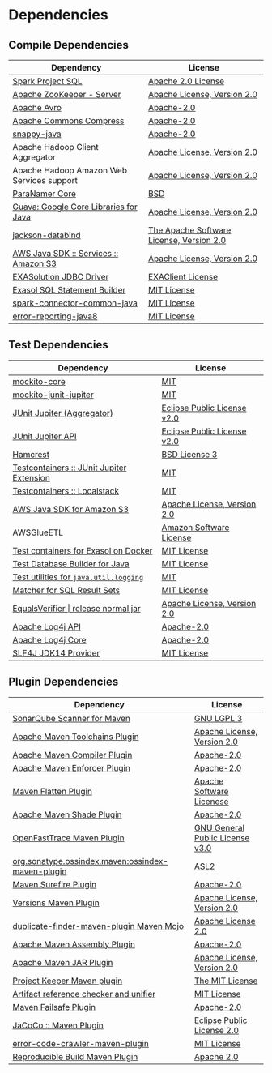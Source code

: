 <!-- @formatter:off -->
# Dependencies

## Compile Dependencies

| Dependency                                  | License                                       |
| ------------------------------------------- | --------------------------------------------- |
| [Spark Project SQL][0]                      | [Apache 2.0 License][1]                       |
| [Apache ZooKeeper - Server][2]              | [Apache License, Version 2.0][3]              |
| [Apache Avro][4]                            | [Apache-2.0][3]                               |
| [Apache Commons Compress][5]                | [Apache-2.0][3]                               |
| [snappy-java][6]                            | [Apache-2.0][7]                               |
| Apache Hadoop Client Aggregator             | [Apache License, Version 2.0][3]              |
| Apache Hadoop Amazon Web Services support   | [Apache License, Version 2.0][3]              |
| [ParaNamer Core][8]                         | [BSD][9]                                      |
| [Guava: Google Core Libraries for Java][10] | [Apache License, Version 2.0][11]             |
| [jackson-databind][12]                      | [The Apache Software License, Version 2.0][3] |
| [AWS Java SDK :: Services :: Amazon S3][13] | [Apache License, Version 2.0][14]             |
| [EXASolution JDBC Driver][15]               | [EXAClient License][16]                       |
| [Exasol SQL Statement Builder][17]          | [MIT License][18]                             |
| [spark-connector-common-java][19]           | [MIT License][20]                             |
| [error-reporting-java8][21]                 | [MIT License][22]                             |

## Test Dependencies

| Dependency                                      | License                           |
| ----------------------------------------------- | --------------------------------- |
| [mockito-core][23]                              | [MIT][24]                         |
| [mockito-junit-jupiter][23]                     | [MIT][24]                         |
| [JUnit Jupiter (Aggregator)][25]                | [Eclipse Public License v2.0][26] |
| [JUnit Jupiter API][25]                         | [Eclipse Public License v2.0][26] |
| [Hamcrest][27]                                  | [BSD License 3][28]               |
| [Testcontainers :: JUnit Jupiter Extension][29] | [MIT][30]                         |
| [Testcontainers :: Localstack][29]              | [MIT][30]                         |
| [AWS Java SDK for Amazon S3][13]                | [Apache License, Version 2.0][14] |
| AWSGlueETL                                      | [Amazon Software License][31]     |
| [Test containers for Exasol on Docker][32]      | [MIT License][33]                 |
| [Test Database Builder for Java][34]            | [MIT License][35]                 |
| [Test utilities for `java.util.logging`][36]    | [MIT][24]                         |
| [Matcher for SQL Result Sets][37]               | [MIT License][38]                 |
| [EqualsVerifier \| release normal jar][39]      | [Apache License, Version 2.0][3]  |
| [Apache Log4j API][40]                          | [Apache-2.0][3]                   |
| [Apache Log4j Core][41]                         | [Apache-2.0][3]                   |
| [SLF4J JDK14 Provider][42]                      | [MIT License][43]                 |

## Plugin Dependencies

| Dependency                                              | License                               |
| ------------------------------------------------------- | ------------------------------------- |
| [SonarQube Scanner for Maven][44]                       | [GNU LGPL 3][45]                      |
| [Apache Maven Toolchains Plugin][46]                    | [Apache License, Version 2.0][3]      |
| [Apache Maven Compiler Plugin][47]                      | [Apache-2.0][3]                       |
| [Apache Maven Enforcer Plugin][48]                      | [Apache-2.0][3]                       |
| [Maven Flatten Plugin][49]                              | [Apache Software Licenese][3]         |
| [Apache Maven Shade Plugin][50]                         | [Apache-2.0][3]                       |
| [OpenFastTrace Maven Plugin][51]                        | [GNU General Public License v3.0][52] |
| [org.sonatype.ossindex.maven:ossindex-maven-plugin][53] | [ASL2][11]                            |
| [Maven Surefire Plugin][54]                             | [Apache-2.0][3]                       |
| [Versions Maven Plugin][55]                             | [Apache License, Version 2.0][3]      |
| [duplicate-finder-maven-plugin Maven Mojo][56]          | [Apache License 2.0][1]               |
| [Apache Maven Assembly Plugin][57]                      | [Apache-2.0][3]                       |
| [Apache Maven JAR Plugin][58]                           | [Apache License, Version 2.0][3]      |
| [Project Keeper Maven plugin][59]                       | [The MIT License][60]                 |
| [Artifact reference checker and unifier][61]            | [MIT License][62]                     |
| [Maven Failsafe Plugin][63]                             | [Apache-2.0][3]                       |
| [JaCoCo :: Maven Plugin][64]                            | [Eclipse Public License 2.0][65]      |
| [error-code-crawler-maven-plugin][66]                   | [MIT License][67]                     |
| [Reproducible Build Maven Plugin][68]                   | [Apache 2.0][11]                      |

[0]: https://spark.apache.org/
[1]: http://www.apache.org/licenses/LICENSE-2.0.html
[2]: http://zookeeper.apache.org/zookeeper
[3]: https://www.apache.org/licenses/LICENSE-2.0.txt
[4]: https://avro.apache.org
[5]: https://commons.apache.org/proper/commons-compress/
[6]: https://github.com/xerial/snappy-java
[7]: https://www.apache.org/licenses/LICENSE-2.0.html
[8]: https://github.com/paul-hammant/paranamer/paranamer
[9]: LICENSE.txt
[10]: https://github.com/google/guava
[11]: http://www.apache.org/licenses/LICENSE-2.0.txt
[12]: https://github.com/FasterXML/jackson
[13]: https://aws.amazon.com/sdkforjava
[14]: https://aws.amazon.com/apache2.0
[15]: http://www.exasol.com
[16]: https://repo1.maven.org/maven2/com/exasol/exasol-jdbc/7.1.20/exasol-jdbc-7.1.20-license.txt
[17]: https://github.com/exasol/sql-statement-builder/
[18]: https://github.com/exasol/sql-statement-builder/blob/main/LICENSE
[19]: https://github.com/exasol/spark-connector-common-java/
[20]: https://github.com/exasol/spark-connector-common-java/blob/main/LICENSE
[21]: https://github.com/exasol/error-reporting-java/
[22]: https://github.com/exasol/error-reporting-java/blob/main/LICENSE
[23]: https://github.com/mockito/mockito
[24]: https://opensource.org/licenses/MIT
[25]: https://junit.org/junit5/
[26]: https://www.eclipse.org/legal/epl-v20.html
[27]: http://hamcrest.org/JavaHamcrest/
[28]: http://opensource.org/licenses/BSD-3-Clause
[29]: https://java.testcontainers.org
[30]: http://opensource.org/licenses/MIT
[31]: http://aws.amazon.com/asl/
[32]: https://github.com/exasol/exasol-testcontainers/
[33]: https://github.com/exasol/exasol-testcontainers/blob/main/LICENSE
[34]: https://github.com/exasol/test-db-builder-java/
[35]: https://github.com/exasol/test-db-builder-java/blob/main/LICENSE
[36]: https://github.com/exasol/java-util-logging-testing/
[37]: https://github.com/exasol/hamcrest-resultset-matcher/
[38]: https://github.com/exasol/hamcrest-resultset-matcher/blob/main/LICENSE
[39]: https://www.jqno.nl/equalsverifier
[40]: https://logging.apache.org/log4j/2.x/log4j/log4j-api/
[41]: https://logging.apache.org/log4j/2.x/log4j/log4j-core/
[42]: http://www.slf4j.org
[43]: http://www.opensource.org/licenses/mit-license.php
[44]: http://sonarsource.github.io/sonar-scanner-maven/
[45]: http://www.gnu.org/licenses/lgpl.txt
[46]: https://maven.apache.org/plugins/maven-toolchains-plugin/
[47]: https://maven.apache.org/plugins/maven-compiler-plugin/
[48]: https://maven.apache.org/enforcer/maven-enforcer-plugin/
[49]: https://www.mojohaus.org/flatten-maven-plugin/
[50]: https://maven.apache.org/plugins/maven-shade-plugin/
[51]: https://github.com/itsallcode/openfasttrace-maven-plugin
[52]: https://www.gnu.org/licenses/gpl-3.0.html
[53]: https://sonatype.github.io/ossindex-maven/maven-plugin/
[54]: https://maven.apache.org/surefire/maven-surefire-plugin/
[55]: https://www.mojohaus.org/versions/versions-maven-plugin/
[56]: https://basepom.github.io/duplicate-finder-maven-plugin
[57]: https://maven.apache.org/plugins/maven-assembly-plugin/
[58]: https://maven.apache.org/plugins/maven-jar-plugin/
[59]: https://github.com/exasol/project-keeper/
[60]: https://github.com/exasol/project-keeper/blob/main/LICENSE
[61]: https://github.com/exasol/artifact-reference-checker-maven-plugin/
[62]: https://github.com/exasol/artifact-reference-checker-maven-plugin/blob/main/LICENSE
[63]: https://maven.apache.org/surefire/maven-failsafe-plugin/
[64]: https://www.jacoco.org/jacoco/trunk/doc/maven.html
[65]: https://www.eclipse.org/legal/epl-2.0/
[66]: https://github.com/exasol/error-code-crawler-maven-plugin/
[67]: https://github.com/exasol/error-code-crawler-maven-plugin/blob/main/LICENSE
[68]: http://zlika.github.io/reproducible-build-maven-plugin
